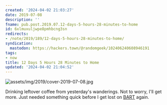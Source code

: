```yaml
---
created: '2024-04-02 21:03:27'
date: 2019-07-08
description: ''
fname: pub.post.2019.07.12-days-5-hours-28-minutes-to-home
id: 6xlmuxuljwpe8pmhbcng3sn
redirects:
- /note/2019/189/12-days-5-hours-28-minutes-to-home/
syndication:
  mastodon: https://hackers.town/@randomgeek/102406240608946191
tags:
- now
title: 12 Days 5 Hours 28 Minutes to Home
updated: '2024-04-02 21:04:52'
---
```


![assets/img/2019/cover-2019-07-08.jpg](assets/img/2019/cover-2019-07-08.jpg)

Drinking leftover coffee from yesterday's wanderings. Not to worry, I'll get more. Just needed something quick before I get lost on [BART](https://www.bart.gov/) again.